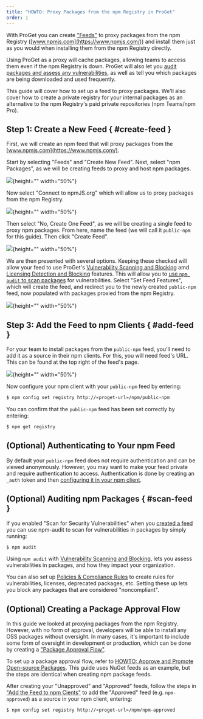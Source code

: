 ```yaml
---
title: "HOWTO: Proxy Packages from the npm Registry in ProGet"
order: 1
---
```


With ProGet you can create ["Feeds"](/docs/proget/feeds/feed-overview) to proxy packages from the npm Registry ([www.npmjs.com](https://www.npmjs.com/)) and install them just as you would when installing them from the npm Registry directly. 

Using ProGet as a proxy will cache packages, allowing teams to access them even if the npm Registry is down. ProGet will also let you [audit packages and assess any vulnerabilities](#scan-feed), as well as tell you which packages are being downloaded and used frequently.

This guide will cover how to set up a feed to proxy packages. We'll also cover how to create a private registry for your internal packages as an alternative to the npm Registry's paid private repositories (npm Teams/npm Pro).

## Step 1: Create a New Feed { #create-feed }

First, we will create an npm feed that will proxy packages from the [www.npmjs.com](https://www.npmjs.com/).

Start by selecting "Feeds" and "Create New Feed". Next, select "npm Packages", as we will be creating feeds to proxy and host npm packages.

![](/resources/docs/proget-npm-createfeed.png){height="" width="50%"}

Now select "Connect to npmJS.org" which will allow us to proxy packages from the npm Registry.

![](/resources/docs/proget-npm-connectors.png){height="" width="50%"}

Then select "No, Create One Feed", as we will be creating a single feed to proxy npm packages. From here, name the feed (we will call it `public-npm` for this guide). Then click "Create Feed".

![](/resources/docs/proget-npm-public-name.png){height="" width="50%"}

We are then presented with several options. Keeping these checked will allow your feed to use ProGet's [Vulnerability Scanning and Blocking](/docs/proget/sca/vulnerabilities) amd [Licensing Detection and Blocking](https://docs.inedo.com/docs/proget/sca/licenses) features. This will allow you to [use `npm audit` to scan packages](#scan-feed) for vulnerabilities. Select "Set Feed Features", which will create the feed, and redirect you to the newly created `public-npm` feed, now populated with packages proxied from the npm Registry.

![](/resources/docs/proget-npm-public.png){height="" width="50%"}

## Step 3: Add the Feed to npm Clients { #add-feed }

For your team to install packages from the `public-npm` feed, you'll need to add it as a source in their npm clients. For this, you will need feed's URL. This can be found at the top right of the feed's page.

![](/resources/docs/proget-npm-public-url.png){height="" width="50%"}

Now configure your npm client with your `public-npm` feed by entering: 

```bash
$ npm config set registry http://«proget-url»/npm/public-npm
```

You can confirm that the `public-npm` feed has been set correctly by entering:

```bash
$ npm get registry
```

## (Optional) Authenticating to Your npm Feed

By default your `public-npm` feed does not require authentication and can be viewed anonymously. However, you may want to make your feed private and require authentication to access. Authentication is done by creating an `_auth` token and then [configuring it in your npm client](/docs/proget/feeds/npm#authenticating-to-npm-feeds).

## (Optional) Auditing npm Packages { #scan-feed }

If you enabled "Scan for Security Vulnerabilities" when you [created a feed](#create-feed) you can use npm-audit to scan for vulnerabilities in packages by simply running:

```bash
$ npm audit
```

Using `npm audit` with [Vulnerability Scanning and Blocking](/docs/proget/sca/vulnerabilities), lets you assess vulnerabilities in packages, and how they impact your organization.

You can also set up [Policies & Compliance Rules](https://docs.inedo.com/docs/proget/sca/policies) to create rules for vulnerabilities, licenses, deprecated packages, etc. Setting these up lets you block any packages that are considered "noncompliant".

## (Optional) Creating a Package Approval Flow

In this guide we looked at proxying packages from the npm Registry. However, with no form of approval, developers will be able to install any OSS packages without oversight. In many cases, it's important to include some form of oversight in development or production, which can be done by creating a ["Package Approval Flow"](/docs/proget/packages/package-promotion).

To set up a package approval flow, refer to [HOWTO: Approve and Promote Open-source Packages](/docs/proget/packages/package-promotion/proget-howto-promote-packages). This guide uses NuGet feeds as an example, but the steps are identical when creating npm package feeds.

After creating your "Unapproved" and "Approved" feeds, follow the steps in ["Add the Feed to npm Cients"](#add-feed) to add the "Approved" feed (e.g. `npm-approved`) as a source in your npm client, entering:

```bash
$ npm config set registry http://«proget-url»/npm/npm-approved
```
